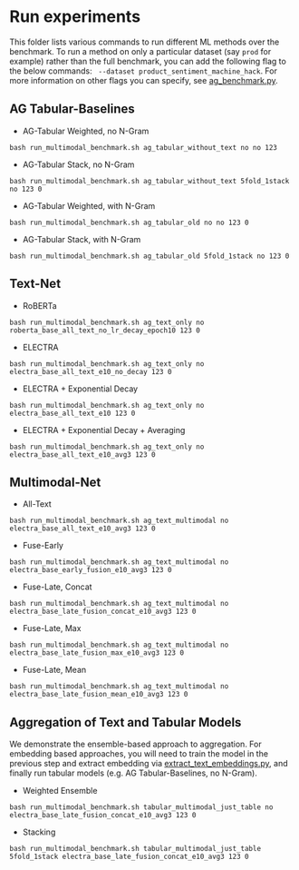 # Run experiments

This folder lists various commands to run different ML methods over the benchmark. To run a method on only a particular dataset (say `prod` for example) rather than the full benchmark, you can add the following flag to the below commands: ` --dataset product_sentiment_machine_hack`. 
For more information on other flags you can specify, see [ag_benchmark.py](ag_benchmark.py).


## AG Tabular-Baselines

- AG-Tabular Weighted, no N-Gram
```
bash run_multimodal_benchmark.sh ag_tabular_without_text no no 123
```

- AG-Tabular Stack, no N-Gram
```
bash run_multimodal_benchmark.sh ag_tabular_without_text 5fold_1stack no 123 0
```

- AG-Tabular Weighted, with N-Gram
```
bash run_multimodal_benchmark.sh ag_tabular_old no no 123 0
```

- AG-Tabular Stack, with N-Gram
```
bash run_multimodal_benchmark.sh ag_tabular_old 5fold_1stack no 123 0
```

## Text-Net

- RoBERTa
```
bash run_multimodal_benchmark.sh ag_text_only no roberta_base_all_text_no_lr_decay_epoch10 123 0
```

- ELECTRA
```
bash run_multimodal_benchmark.sh ag_text_only no electra_base_all_text_e10_no_decay 123 0
```

- ELECTRA + Exponential Decay
```
bash run_multimodal_benchmark.sh ag_text_only no electra_base_all_text_e10 123 0
```


- ELECTRA + Exponential Decay + Averaging
```
bash run_multimodal_benchmark.sh ag_text_only no electra_base_all_text_e10_avg3 123 0
```

## Multimodal-Net

- All-Text
```
bash run_multimodal_benchmark.sh ag_text_multimodal no electra_base_all_text_e10_avg3 123 0
```

- Fuse-Early
```
bash run_multimodal_benchmark.sh ag_text_multimodal no electra_base_early_fusion_e10_avg3 123 0
```

- Fuse-Late, Concat
```
bash run_multimodal_benchmark.sh ag_text_multimodal no electra_base_late_fusion_concat_e10_avg3 123 0
```

- Fuse-Late, Max
```
bash run_multimodal_benchmark.sh ag_text_multimodal no electra_base_late_fusion_max_e10_avg3 123 0
```

- Fuse-Late, Mean
```
bash run_multimodal_benchmark.sh ag_text_multimodal no electra_base_late_fusion_mean_e10_avg3 123 0
```

## Aggregation of Text and Tabular Models

We demonstrate the ensemble-based approach to aggregation. For embedding based approaches, you will need to train the model in the previous step and extract embedding via [extract_text_embeddings.py](extract_text_embeddings.py), and finally run tabular models (e.g. AG Tabular-Baselines, no N-Gram).

- Weighted Ensemble
```
bash run_multimodal_benchmark.sh tabular_multimodal_just_table no electra_base_late_fusion_concat_e10_avg3 123 0
```

- Stacking
```
bash run_multimodal_benchmark.sh tabular_multimodal_just_table 5fold_1stack electra_base_late_fusion_concat_e10_avg3 123 0
```
